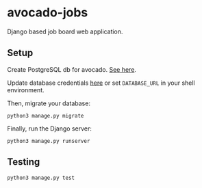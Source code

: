 # avocado-jobs

Django based job board web application.

## Setup

Create PostgreSQL db for avocado. [See here](https://gist.github.com/sirodoht/0666e232e1baf76f76bac43eb2600e2b).

Update database credentials [here](https://github.com/sirodoht/avocado-jobs/blob/master/avocado/settings.py#L79-L86)
or set `DATABASE_URL` in your shell environment.

Then, migrate your database:
```
python3 manage.py migrate
```

Finally, run the Django server:
```
python3 manage.py runserver
```

## Testing

```
python3 manage.py test
```
